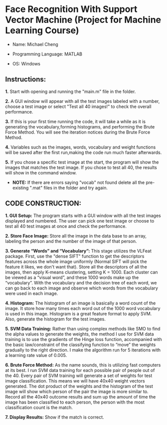 # Face Recognition With Support Vector Machine (Project for Machine Learning Course)

- Name: Michael Cheng

- Programming Language: MATLAB

- OS: Windows

## Instructions:

**1.** Start with opening and running the "main.m" file in the folder. 

**2.** A GUI window will appear with all the test images labeled with a number, choose a test image or select "Test all 40 images!" to check the overall performance.

**3.** If this is your first time running the code, it will take a while as it is generating the vocabulary,forming histograms, and performing the Brute Force Method. You will see the iteration notices during the Brute Force Method.

**4.** Variables such as the images, words, vocabulary and weight functions will be saved after the first run,making the code run much faster afterwards.

**5.** If you chose a specific test image at the start, the program will show the images that matches the test image. If you chose to test all 40, the results will show in the command window.

- **NOTE:** If there are errors saying "vocab" not found delete all the pre-existing ".mat" files in the folder and try again.



## CODE CONSTRUCTION:

**1.	GUI Setup:**
The program starts with a GUI window with all the test images displayed and numbered. The user can pick one test image or choose to test all 40 test images at once and check the performance. 

**2.	Store Face Image:**
Store all the image in the data base to an array, labeling the person and the number of the image of that person. 
 
**3.	Generate “Words” and “Vocabulary”:**
This stage utilizes the VLFeat package. First, use the "dense SIFT" function to get the descriptors features across the whole image uniformly (Normal SIFT will pick the feature it likes, we don't want that). Store all the descriptors of all the images, then apply K-means clustering, setting K = 1000. Each cluster can be viewed as a “visual word”, and these 1000 words make up the “vocabulary”. With the vocabulary and the decision tree of each word, we can go back to each image and observe which words from the vocabulary were used in each image. 

**4.	Histogram:**
The histogram of an image is basically a word count of the image. It store how many times each word out of the 1000 word vocabulary is used in this image. Histogram is a great feature format to apply SVM. Also, generate the histogram for the test images.

**5.	SVM Data Training:**
Rather than using complex methods like SMO to find the alpha values to generate the weights, the method I use for SVM data training is to use the gradients of the Hinge loss function, accompanied with the basic law/constraint of the classifying function to “move” the weights gradually to the right direction. I make the algorithm run for 5 iterations with a learning rate value of 0.005. 

**6.	Brute Force Method:**
As the name sounds, this is utilizing fast computers at its best. I run SVM data training for each possible pair of people out of the 40. Every pair of SVM training will generate a set of weights for test image classification. This means we will have 40x40 weight vectors generated. The dot product of the weights and the histogram of the test image will show which person of the pair the image is more similar to. Record all the 40x40 outcome results and sum up the amount of time the image has been classified to each person, the person with the most classification count is the match. 

**7.	Display Results:**
Show if the match is correct.
